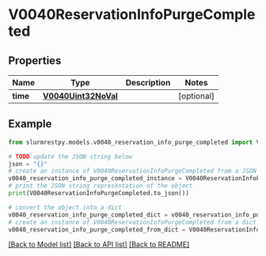 # V0040ReservationInfoPurgeCompleted


## Properties

Name | Type | Description | Notes
------------ | ------------- | ------------- | -------------
**time** | [**V0040Uint32NoVal**](V0040Uint32NoVal.md) |  | [optional]

## Example

```python
from slurmrestpy.models.v0040_reservation_info_purge_completed import V0040ReservationInfoPurgeCompleted

# TODO update the JSON string below
json = "{}"
# create an instance of V0040ReservationInfoPurgeCompleted from a JSON string
v0040_reservation_info_purge_completed_instance = V0040ReservationInfoPurgeCompleted.from_json(json)
# print the JSON string representation of the object
print(V0040ReservationInfoPurgeCompleted.to_json())

# convert the object into a dict
v0040_reservation_info_purge_completed_dict = v0040_reservation_info_purge_completed_instance.to_dict()
# create an instance of V0040ReservationInfoPurgeCompleted from a dict
v0040_reservation_info_purge_completed_from_dict = V0040ReservationInfoPurgeCompleted.from_dict(v0040_reservation_info_purge_completed_dict)
```
[[Back to Model list]](../README.md#documentation-for-models) [[Back to API list]](../README.md#documentation-for-api-endpoints) [[Back to README]](../README.md)


